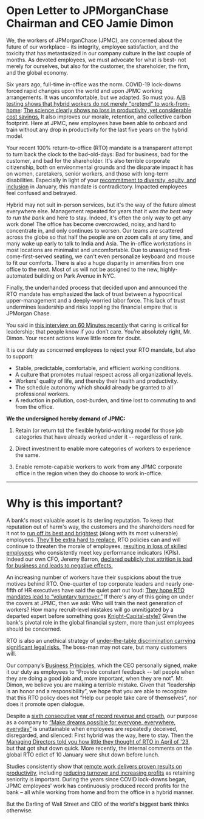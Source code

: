 # Open Letter to JPMorganChase Chairman and CEO Jamie Dimon

We, the workers of JPMorganChase (JPMC), are concerned about the future of our workplace -
its integrity, employee satisfaction, and the toxicity that has metastasized in our company
culture in the last couple of months. As devoted employees, we must advocate for what is best-
not merely for ourselves, but also for the customer, the shareholder, the firm, and the global economy.

Six years ago, full-time in-office was the norm. COVID-19 lock-downs forced rapid changes upon
the world and upon JPMC working arrangements. It was uncomfortable, but we adapted. So must you.
[A/B testing shows that hybrid workers do not merely "pretend" to work-from-home](https://hbr.org/2024/10/one-company-a-b-tested-hybrid-work-heres-what-they-found):
[The science clearly shows no loss in productivity, yet considerable cost savings.](https://www.nature.com/articles/s41586-024-07500-2)
It also improves our morale, retention, and collective carbon footprint.
Here at JPMC, new employees have been able to onboard and train without
any drop in productivity for the last five years on the hybrid model.

Your recent 100% return-to-office (RTO) mandate is a transparent attempt to turn back the
clock to the bad-old-days: Bad for business, bad for the customer, and bad for the shareholder.
It's also terrible corporate citizenship, both on environmental grounds and the disparate
impact it has on women, caretakers, senior workers, and those with long-term disabilities.
Especially in light of your [recommitment to diversity, equity, and inclusion](https://www.cnbc.com/2025/01/22/cnbc-transcript-jpmorgan-chase-chairman-ceo-jamie-dimon-speaks-with-cnbcs-squawk-box-from-the-world-economic-forum-in-davos-switzerland-today.html) in January,
this mandate is contradictory. Impacted employees feel confused and betrayed.

Hybrid may not suit in-person services, but it's the way of the future almost everywhere else.
Management repeated for years that it was *the best way to run the bank* and here to stay.
Indeed, it's often the only way to get any work done! The office has become overcrowded,
noisy, and hard to concentrate in, and only continues to worsen. Our teams are scattered
across the globe so that half the people are on zoom calls at any time, and many wake up
early to talk to India and Asia. The in-office workstations in most locations are minimalist
and uncomfortable. Due to unassigned first-come-first-served seating, we can't even personalize
keyboard and mouse to fit our comforts. There is also a huge disparity in amenities from
one office to the next. Most of us will not be assigned to the new, highly-automated building
on Park Avenue in NYC.

Finally, the underhanded process that decided upon and announced the RTO mandate has emphasized
the lack of trust between a hypocritical upper-management and a deeply-worried labor force.
This lack of trust undermines leadership and risks toppling the financial empire that is JPMorgan Chase.

You said in [this interview on 60 Minutes recently](https://youtu.be/2REdbQasKX4?t=1426) that caring
is critical for leadership; that people know if you don’t care. You’re absolutely right, Mr. Dimon.
Your recent actions leave little room for doubt.

It is our duty as concerned employees to reject your RTO mandate, but also to support:

* Stable, predictable, comfortable, and efficient working conditions.
* A culture that promotes mutual respect across all organizational levels.
* Workers' quality of life, and thereby their health and productivity.
* The schedule autonomy which should already be granted to all professional workers.
* A reduction in pollution, cost-burden, and time lost to commuting to and from the office.

**We the undersigned hereby demand of JPMC:**

1. Retain (or return to) the flexible hybrid-working model for those job categories that
   have already worked under it -- regardless of rank.

2. Direct investment to enable more categories of workers to experience the same.

3. Enable remote-capable workers to work from any JPMC corporate office in the region when they do choose to work in-office.

-----------------------

# Why is this important? 

A bank's most valuable asset is its sterling reputation. To keep that reputation out
of harm's way, the customers and the shareholders need for it not to
[run off its best and brightest](https://www.hrdive.com/news/rto-mandates-lead-to-brain-drain-attrition/734989/)
(along with its most vulnerable) employees.
[They'll be extra hard to replace.](https://www.shrm.org/topics-tools/news/employee-relations/rto-mandates-lead-to-higher-turnover--recruiting-challenges)
RTO policies can and will continue to threaten the morale of employees, [resulting in loss of skilled employees](https://fortune.com/2024/12/13/return-to-office-mandate-risk-losing-top-performers-study/) who consistently meet key performance indicators (KPIs).
Indeed our own CFO, Jeremy Barron, [declared publicly that attrition is bad for business and leads to negative effects.](https://www.barrons.com/livecoverage/chase-wells-fargo-bank-america-citi-earnings/card/jpmorgan-cfo-says-firm-isn-t-hoping-office-push-prompts-attrition-UcpzAPU4dZikOvwkZ6sk)

An increasing number of workers have their suspicions about the true motives behind RTO.
One-quarter of top corporate leaders and nearly one-fifth of HR executives have said the quiet part out loud:
[They hope RTO mandates lead to “voluntary turnover.”](https://www.kornferry.com/insights/this-week-in-leadership/using-rto-to-cut-staff)
If there's any of this going on under the covers at JPMC, then we ask:
Who will train the next generation of workers? How many recruit-level mistakes
will go unmitigated by a departed expert before something goes
[Knight-Capital-style?](https://www.henricodolfing.com/2019/06/project-failure-case-study-knight-capital.html)
Given the bank's pivotal role in the global financial system, more than just employees should be concerned.

RTO is also an unethical strategy of
[under-the-table discrimination carrying significant legal risks.](https://disasteravoidanceexperts.com/the-rising-legal-risks-of-rto-policies/)
The boss-man may not care, but many customers will.

Our company’s [Business Principles](https://www.jpmorganchase.com/content/dam/jpmc/jpmorgan-chase-and-co/documents/how-we-do-business.pdf),
which the CEO personally signed, make it our duty as employees to “Provide constant feedback -- tell people when they are doing a good job and, more important, when they are not”. Mr. Dimon, we believe you are making a terrible mistake. Given that “leadership is an honor and a responsibility”, we hope that you are able to recognize that this RTO policy does not “Help our people take care of themselves”, nor does it promote open dialogue.

Despite a [sixth consecutive year of record revenue and growth](https://www.jpmorganchase.com/ir/annual-report/2023/ar-ceo-letters),
our purpose as a company to
[“Make dreams possible for everyone, everywhere, everyday”](https://www.jpmorganchase.com/content/dam/jpmc/jpmorgan-chase-and-co/documents/how-we-do-business.pdf)
is unattainable when employees are repeatedly deceived, disregarded, and silenced:
First hybrid was the way, here to stay.
Then the [Managing Directors told you how little they thought of RTO in April of '23](https://www.reuters.com/business/finance/jpmorgan-employees-gripe-about-dimons-return-to-office-edict-2023-04-27/),
but that got shut down quick.
More recently, the internal comments on the global RTO edict of 10 January were shut down before lunch.

Studies consistently show that
[remote work delivers proven results on productivity,](https://bospar.com/press-release/bospars-10th-anniversary-research-confirms-remote-work-drives-superior-business-outcomes/)
including [reducing turnover and increasing profits](https://hbr.org/2024/10/one-company-a-b-tested-hybrid-work-heres-what-they-found)
as retaining seniority is important. During the years since COVID lock-downs began,
JPMC employees' work has continuously produced record profits for the bank – all while
working from home and from the office in a hybrid manner.

But the Darling of Wall Street and CEO of the world's biggest bank thinks otherwise.

